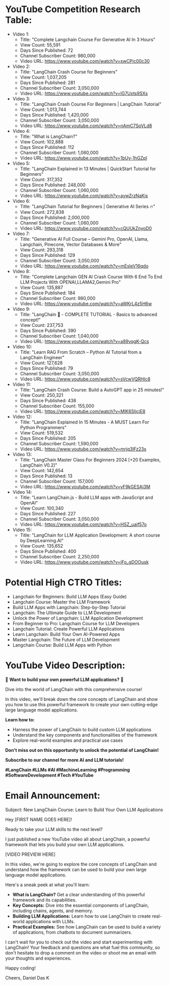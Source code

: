 # YouTube Competition Research Table:
- Video 1:
    - Title: "Complete Langchain Course For Generative AI In 3 Hours"
    - View Count: 55,591
    - Days Since Published: 72
    - Channel Subscriber Count: 980,000
    - Video URL: https://www.youtube.com/watch?v=swCPic00c30
- Video 2:
    - Title: "LangChain Crash Course for Beginners"
    - View Count: 1,037,205
    - Days Since Published: 281
    - Channel Subscriber Count: 3,050,000
    - Video URL: https://www.youtube.com/watch?v=lG7Uxts9SXs
- Video 3:
    - Title: "LangChain Crash Course For Beginners | LangChain Tutorial"
    - View Count: 1,013,744
    - Days Since Published: 1,420,000
    - Channel Subscriber Count: 3,050,000
    - Video URL: https://www.youtube.com/watch?v=nAmC7SoVLd8
- Video 4:
    - Title: "What is LangChain?"
    - View Count: 102,888
    - Days Since Published: 112
    - Channel Subscriber Count: 1,060,000
    - Video URL: https://www.youtube.com/watch?v=1bUy-1hGZpI
- Video 5:
    - Title: "LangChain Explained in 13 Minutes | QuickStart Tutorial for Beginners"
    - View Count: 317,352
    - Days Since Published: 248,000
    - Channel Subscriber Count: 1,060,000
    - Video URL: https://www.youtube.com/watch?v=aywZrzNaKjs
- Video 6:
    - Title: "LangChain Tutorial for Beginners | Generative AI Series 🔥"
    - View Count: 272,838
    - Days Since Published: 2,000,000
    - Channel Subscriber Count: 1,060,000
    - Video URL: https://www.youtube.com/watch?v=cQUUkZnyoD0
- Video 7:
    - Title: "Generative AI Full Course – Gemini Pro, OpenAI, Llama, Langchain, Pinecone, Vector Databases & More"
    - View Count: 293,318
    - Days Since Published: 129
    - Channel Subscriber Count: 3,050,000
    - Video URL: https://www.youtube.com/watch?v=mEsleV16qdo
- Video 8:
    - Title: "Complete Langchain GEN AI Crash Course With 6 End To End LLM Projects With OPENAI,LLAMA2,Gemini Pro"
    - View Count: 135,887
    - Days Since Published: 184
    - Channel Subscriber Count: 980,000
    - Video URL: https://www.youtube.com/watch?v=aWKrL4z5H6w
- Video 9:
    - Title: "LangChain 🦜️ - COMPLETE TUTORIAL - Basics to advanced concept!"
    - View Count: 237,753
    - Days Since Published: 390
    - Channel Subscriber Count: 1,040,000
    - Video URL: https://www.youtube.com/watch?v=a89vqgK-Qcs
- Video 10:
    - Title: "Learn RAG From Scratch – Python AI Tutorial from a LangChain Engineer"
    - View Count: 127,628
    - Days Since Published: 79
    - Channel Subscriber Count: 3,050,000
    - Video URL: https://www.youtube.com/watch?v=sVcwVQRHIc8
- Video 11:
    - Title: "LangChain Crash Course: Build a AutoGPT app in 25 minutes!"
    - View Count: 250,321
    - Days Since Published: 438
    - Channel Subscriber Count: 155,000
    - Video URL: https://www.youtube.com/watch?v=MlK6SIjcjE8
- Video 12:
    - Title: "LangChain Explained In 15 Minutes - A MUST Learn For Python Programmers"
    - View Count: 519,532
    - Days Since Published: 205
    - Channel Subscriber Count: 1,590,000
    - Video URL: https://www.youtube.com/watch?v=mrjq3lFz23s
- Video 13:
    - Title: "LangChain Master Class For Beginners 2024 [+20 Examples, LangChain V0.2]"
    - View Count: 142,654
    - Days Since Published: 13
    - Channel Subscriber Count: 157,000
    - Video URL: https://www.youtube.com/watch?v=yF9kGESAi3M
- Video 14:
    - Title: "Learn LangChain.js - Build LLM apps with JavaScript and OpenAI"
    - View Count: 100,340
    - Days Since Published: 227
    - Channel Subscriber Count: 3,050,000
    - Video URL: https://www.youtube.com/watch?v=HSZ_uaif57o
- Video 15:
    - Title: "LangChain for LLM Application Development: A short course by DeepLearning.AI"
    - View Count: 135,652
    - Days Since Published: 400
    - Channel Subscriber Count: 2,250,000
    - Video URL: https://www.youtube.com/watch?v=jFo_gDOOusk

# Potential High CTRO Titles:
- Langchain for Beginners: Build LLM Apps (Easy Guide)
- Langchain Course: Master the LLM Framework
- Build LLM Apps with Langchain: Step-by-Step Tutorial
- Langchain: The Ultimate Guide to LLM Development
- Unlock the Power of Langchain: LLM Application Development
- From Beginner to Pro: Langchain Course for LLM Developers
- Langchain Tutorial: Create Powerful LLM Applications
- Learn Langchain: Build Your Own AI-Powered Apps
- Master Langchain: The Future of LLM Development
- Langchain Course: Build LLM Apps with Python

# YouTube Video Description:
🚀 **Want to build your own powerful LLM applications?** 🚀

Dive into the world of LangChain with this comprehensive course! 

In this video, we'll break down the core concepts of LangChain and show you how to use this powerful framework to create your own cutting-edge large language model applications. 

**Learn how to:**

*  Harness the power of LangChain to build custom LLM applications
*  Understand the key components and functionalities of the framework
*  Explore real-world examples and practical use cases

**Don't miss out on this opportunity to unlock the potential of LangChain!**

**Subscribe to our channel for more AI and LLM tutorials!**

**#LangChain #LLMs #AI #MachineLearning #Programming #SoftwareDevelopment #Tech #YouTube**


# Email Announcement:

Subject: New LangChain Course: Learn to Build Your Own LLM Applications

Hey [FIRST NAME GOES HERE]!

Ready to take your LLM skills to the next level? 

I just published a new YouTube video all about LangChain, a powerful framework that lets you build your own LLM applications. 

[VIDEO PREVIEW HERE]

In this video, we're going to explore the core concepts of LangChain and understand how the framework can be used to build your own large language model applications.  

Here's a sneak peek at what you'll learn:

* **What is LangChain?** Get a clear understanding of this powerful framework and its capabilities.
* **Key Concepts:** Dive into the essential components of LangChain, including chains, agents, and memory.
* **Building LLM Applications:** Learn how to use LangChain to create real-world applications with LLMs.
* **Practical Examples:** See how LangChain can be used to build a variety of applications, from chatbots to document summarizers.

I can't wait for you to check out the video and start experimenting with LangChain! Your feedback and questions are what fuel this community, so don't hesitate to drop a comment on the video or shoot me an email with your thoughts and experiences.

Happy coding!

Cheers,
Daniel Das K